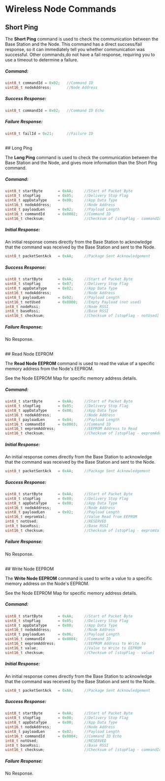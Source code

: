 # Wireless Node Commands


## Short Ping

The **Short Ping** command is used to check the communication between the Base Station and the Node. This command has a direct success/fail response, so it can immediately tell you whether communication was successful. Other commands,do not have a fail response, requiring you to use a timeout to determine a failure.

##### Command:
```cpp
uint8_t commandId = 0x02;	//Command ID
uint16_t nodeAddress;		//Node Address
```

##### Success Response:
```cpp
uint8_t commandId = 0x02;	//Command ID Echo
```

##### Failure Response:
```cpp
uint8_t failId = 0x21;		//Failure ID
```

<br>
## Long Ping

The **Long Ping** command is used to check the communication between the Base Station and the Node, and gives more information than the Short Ping command.

##### Command:
```cpp
uint8_t startByte 		= 0xAA;		//Start of Packet Byte
uint8_t stopFlag 		= 0x05;		//Delivery Stop Flag
uint8_t appDataType 	= 0x00;		//App Data Type
uint16_t nodeAddress;				//Node Address
uint8_t payloadLen 		= 0x02;		//Payload Length
uint16_t commandId 		= 0x0002;	//Command ID
uint16_t checksum;					//Checksum of [stopFlag - commandId]
```

##### Initial Response:
An initial response comes directly from the Base Station to acknowledge that the command was received by the Base Station and sent to the Node.
```cpp
uint8_t packetSentAck 	= 0xAA;		//Package Sent Acknowledgement
```

##### Success Response:
```cpp
uint8_t startByte 		= 0xAA;		//Start of Packet Byte
uint8_t stopFlag 		= 0x07;		//Delivery Stop Flag
uint8_t appDataType 	= 0x02;		//App Data Type
uint16_t nodeAddress;				//Node Address
uint8_t payloadLen 		= 0x02;		//Payload Length
uint16_t notUsed 		= 0x0000;	//Empty Payload (not used)
int8_t nodeRssi;					//Node RSSI
int8_t baseRssi;					//Base RSSI
uint16_t checksum;					//Checksum of [stopFlag - notUsed]
```

##### Failure Response:
No Response.

<br>
## Read Node EEPROM

The **Read Node EEPROM** command is used to read the value of a specific memory address from the Node's EEPROM. 

See the Node EEPROM Map for specific memory address details.

##### Command:
```cpp
uint8_t startByte 		= 0xAA;		//Start of Packet Byte
uint8_t stopFlag 		= 0x05;		//Delivery Stop Flag
uint8_t appDataType 	= 0x00;		//App Data Type
uint16_t nodeAddress;				//Node Address
uint8_t payloadLen 		= 0x04;		//Payload Length
uint16_t commandId 		= 0x0003;	//Command ID
uint16_t eepromAddress;				//EEPROM Address to Read
uint16_t checksum;					//Checksum of [stopFlag - eepromAddress]
```

##### Initial Response:
An initial response comes directly from the Base Station to acknowledge that the command was received by the Base Station and sent to the Node.
```cpp
uint8_t packetSentAck 	= 0xAA;		//Package Sent Acknowledgement
```

##### Success Response:
```cpp
uint8_t startByte 		= 0xAA;		//Start of Packet Byte
uint8_t stopFlag 		= 0x00;		//Delivery Stop Flag
uint8_t appDataType 	= 0x00;		//App Data Type
uint16_t nodeAddress;				//Node Address
uint8_t payloadLen 		= 0x02;		//Payload Length
uint16_t eepromVal;					//Value Read from EEPROM
int8_t notUsed;						//RESERVED
int8_t baseRssi;					//Base RSSI
uint16_t checksum;					//Checksum of [stopFlag - eepromVal]
```

##### Failure Response:
No Response.

<br>
## Write Node EEPROM

The **Write Node EEPROM** command is used to write a value to a specific memory address on the Node's EEPROM.

See the Node EEPROM Map for specific memory address details.

##### Command:
```cpp
uint8_t startByte 		= 0xAA;		//Start of Packet Byte
uint8_t stopFlag 		= 0x05;		//Delivery Stop Flag
uint8_t appDataType 	= 0x00;		//App Data Type
uint16_t nodeAddress;				//Node Address
uint8_t payloadLen 		= 0x06;		//Payload Length
uint16_t commandId 		= 0x0004;	//Command ID
uint16_t eepromAddress;				//EEPROM Address to Write to
uint16_t value;						//Value to Write to EEPROM
uint16_t checksum;					//Checksum of [stopFlag - value]
```

##### Initial Response:
An initial response comes directly from the Base Station to acknowledge that the command was received by the Base Station and sent to the Node.
```cpp
uint8_t packetSentAck 	= 0xAA;		//Package Sent Acknowledgement
```

##### Success Response:
```cpp
uint8_t startByte 		= 0xAA;		//Start of Packet Byte
uint8_t stopFlag 		= 0x00;		//Delivery Stop Flag
uint8_t appDataType 	= 0x00;		//App Data Type
uint16_t nodeAddress;				//Node Address
uint8_t payloadLen 		= 0x02;		//Payload Length
uint16_t commandId		= 0x0004;	//Command ID Echo
int8_t notUsed;						//RESERVED
int8_t baseRssi;					//Base RSSI
uint16_t checksum;					//Checksum of [stopFlag - commandId]
```

##### Failure Response:
No Response.
